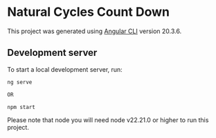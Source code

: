 # Natural Cycles Count Down

This project was generated using [Angular CLI](https://github.com/angular/angular-cli) version 20.3.6.

## Development server

To start a local development server, run:

```bash
ng serve

OR

npm start
```

Please note that node you will need node v22.21.0 or higher to run this project.
